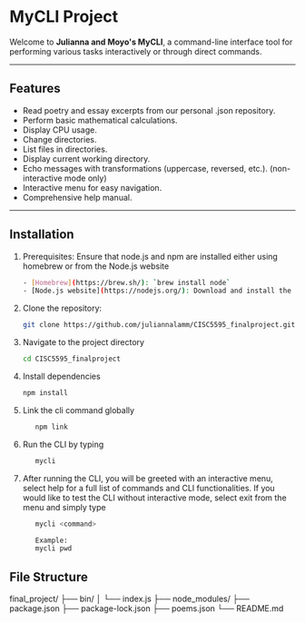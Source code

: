 # MyCLI Project

Welcome to **Julianna and Moyo's MyCLI**, a command-line interface tool for performing various tasks interactively or through direct commands.

---

## Features

- Read poetry and essay excerpts from our personal .json repository.
- Perform basic mathematical calculations.
- Display CPU usage.
- Change directories.
- List files in directories.
- Display current working directory.
- Echo messages with transformations (uppercase, reversed, etc.). (non-interactive mode only)
- Interactive menu for easy navigation.
- Comprehensive help manual.

---

## Installation

1. Prerequisites: Ensure that node.js and npm are installed either using homebrew or from the Node.js website 
   ```bash
   - [Homebrew](https://brew.sh/): `brew install node`
   - [Node.js website](https://nodejs.org/): Download and install the latest stable version.


2. Clone the repository:
   ```bash
   git clone https://github.com/juliannalamm/CISC5595_finalproject.git

3. Navigate to the project directory 
   ```bash
   cd CISC5595_finalproject

4. Install dependencies
   ```bash
   npm install

5. Link the cli command globally 
   ```bash
      npm link
6. Run the CLI by typing 
   ```bash 
      mycli 
7. After running the CLI, you will be greeted with an interactive menu, select help for a full list of commands and CLI functionalities. If you would like to test the CLI without interactive mode, select exit from the menu and simply type
   ```bash 
      mycli <command>

      Example: 
      mycli pwd


## File Structure
final_project/
├── bin/
│   └── index.js
├── node_modules/
├── package.json
├── package-lock.json
├── poems.json
└── README.md
